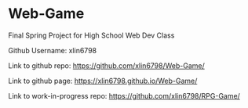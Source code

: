 # Web-Game
Final Spring Project for High School Web Dev Class

Github Username: xlin6798

Link to github repo: https://github.com/xlin6798/Web-Game/

Link to github page: https://xlin6798.github.io/Web-Game/

Link to work-in-progress repo: https://github.com/xlin6798/RPG-Game/